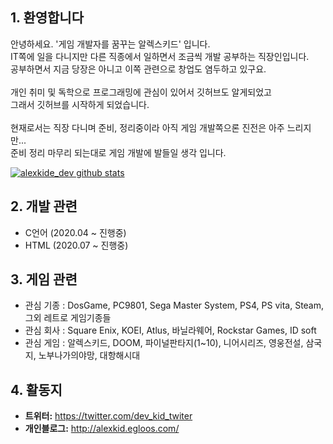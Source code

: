 ## 1. 환영합니다

안녕하세요. '게임 개발자를 꿈꾸는 알렉스키드' 입니다.<br>
IT쪽에 일을 다니지만 다른 직종에서 일하면서 조금씩 개발 공부하는 직장인입니다.<br>
공부하면서 지금 당장은 아니고 이쪽 관련으로 창업도 염두하고 있구요.<br>
<br>
개인 취미 및 독학으로 프로그래밍에 관심이 있어서 깃허브도 알게되었고<br>
그래서 깃허브를 시작하게 되었습니다.<br>
<br>
현재로서는 직장 다니며 준비, 정리중이라 아직 게임 개발쪽으론 진전은 아주 느리지만... <br> 
준비 정리 마무리 되는대로 게임 개발에 발들일 생각 입니다.<br>

[![alexkide_dev github stats](https://github-readme-stats.vercel.app/api?username=alexkiddev)](https://github.com/anuraghazra/github-readme-stats)


## 2. 개발 관련
* C언어 (2020.04 ~ 진행중)
* HTML  (2020.07 ~ 진행중)


## 3. 게임 관련 
* 관심 기종 : DosGame, PC9801, Sega Master System, PS4, PS vita, Steam, 그외 레트로 게임기종들
* 관심 회사 : Square Enix, KOEI, Atlus, 바닐라웨어, Rockstar Games, ID soft
* 관심 게임 : 알렉스키드, DOOM, 파이널판타지(1~10), 니어시리즈, 영웅전설, 삼국지, 노부나가의야망, 대항해시대


## 4. 활동지
* **트위터:** <https://twitter.com/dev_kid_twiter>
* **개인블로그:** <http://alexkid.egloos.com/>
